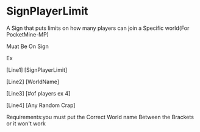 SignPlayerLimit
===============

A Sign that puts limits on how many players can join a Specific world(For PocketMine-MP)

Muat Be On Sign

Ex

[Line1] [SignPlayerLimit]

[Line2] [WorldName]

[Line3] [#of players ex 4]

[Line4] [Any Random Crap]

Requirements:you must put the Correct World name Between the Brackets or it won't work

